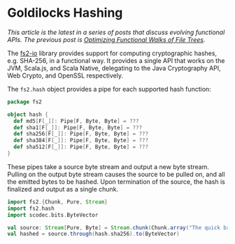 # Goldilocks Hashing

_This article is the latest in a series of posts that discuss evolving functional APIs. The previous post is [Optimizing Functional Walks of File Trees](https://github.com/mpilquist/blog-walks/blob/main/README.md)._

The [fs2-io](https://fs2.io/#/io) library provides support for computing cryptographic hashes, e.g. SHA-256, in a functional way. It provides a single API that works on the JVM, Scala.js, and Scala Native, delegating to the Java Cryptography API, Web Crypto, and OpenSSL respectively.

The `fs2.hash` object provides a pipe for each supported hash function:

```scala
package fs2

object hash {
  def md5[F[_]]: Pipe[F, Byte, Byte] = ???
  def sha1[F[_]]: Pipe[F, Byte, Byte] = ???
  def sha256[F[_]]: Pipe[F, Byte, Byte] = ???
  def sha384[F[_]]: Pipe[F, Byte, Byte] = ???
  def sha512[F[_]]: Pipe[F, Byte, Byte] = ???
}
```

These pipes take a source byte stream and output a new byte stream. Pulling on the output byte stream causes the source to be pulled on, and all the emitted bytes to be hashed. Upon termination of the source, the hash is finalized and output as a single chunk.

```scala mdoc:to-string
import fs2.{Chunk, Pure, Stream}
import fs2.hash
import scodec.bits.ByteVector

val source: Stream[Pure, Byte] = Stream.chunk(Chunk.array("The quick brown fox".getBytes))
val hashed = source.through(hash.sha256).to(ByteVector)
```
